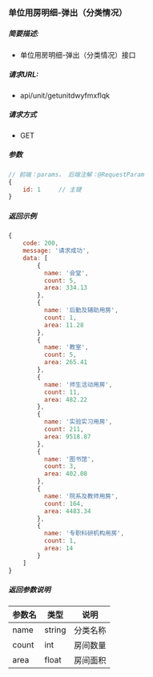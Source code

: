 ### 单位用房明细-弹出（分类情况）

##### 简要描述:

- 单位用房明细-弹出（分类情况）接口

##### 请求URL:

- api/unit/getunitdwyfmxflqk

##### 请求方式

- GET

##### 参数

``` javascript
// 前端：params， 后端注解：@RequestParam
{
    id: 1     // 主键
}
```

##### 返回示例

``` javascript
{
    code: 200,
    message: '请求成功',
    data: [
        {
          name: '会堂',
          count: 5,
          area: 334.13
        },
        {
          name: '后勤及辅助用房',
          count: 1,
          area: 11.28
        },
        {
          name: '教室',
          count: 5,
          area: 265.41
        },
        {
          name: '师生活动用房',
          count: 11,
          area: 482.22
        },
        {
          name: '实验实习用房',
          count: 211,
          area: 9518.87
        },
        {
          name: '图书馆',
          count: 3,
          area: 402.08
        },
        {
          name: '院系及教师用房',
          count: 164,
          area: 4483.34
        },
        {
          name: '专职科研机构用房',
          count: 1,
          area: 14
        }
    ]
}
```

##### 返回参数说明

|  参数名   |  类型  | 说明  |
|  ----  | ----  | ----  |
| name | string | 分类名称 |
| count | int | 房间数量 |
| area | float | 房间面积 |
